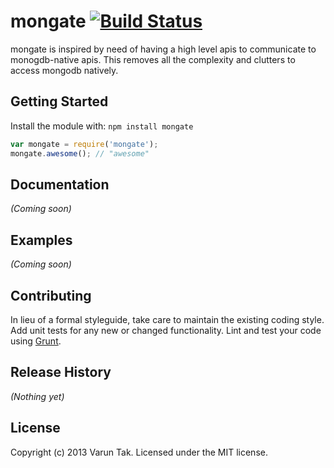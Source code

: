 # mongate [![Build Status](https://secure.travis-ci.org/varuntaak/mongate.png?branch=master)](http://travis-ci.org/varuntaak/mongate)

mongate is inspired by need of having a high level apis to communicate to monogdb-native apis. This removes all the complexity and clutters to access mongodb natively.

## Getting Started
Install the module with: `npm install mongate`

```javascript
var mongate = require('mongate');
mongate.awesome(); // "awesome"
```

## Documentation
_(Coming soon)_

## Examples
_(Coming soon)_

## Contributing
In lieu of a formal styleguide, take care to maintain the existing coding style. Add unit tests for any new or changed functionality. Lint and test your code using [Grunt](http://gruntjs.com/).

## Release History
_(Nothing yet)_

## License
Copyright (c) 2013 Varun Tak. Licensed under the MIT license.
